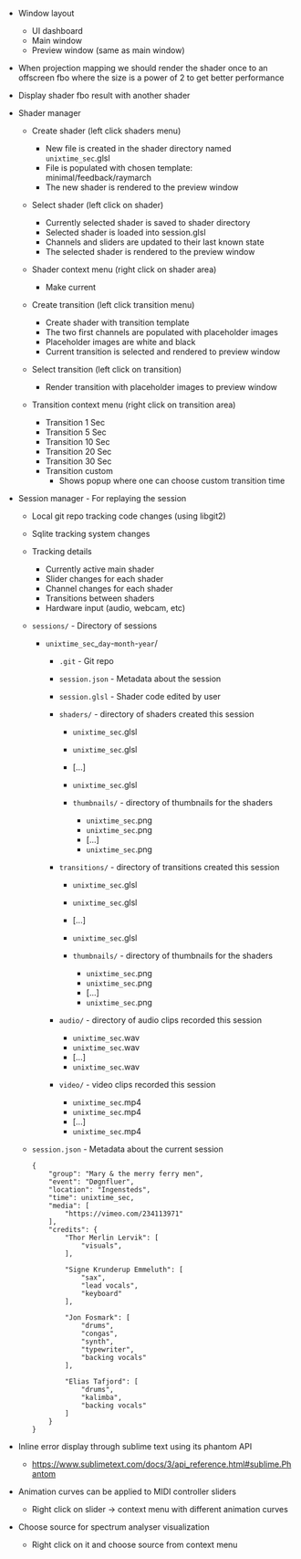 * Window layout
    * UI dashboard
    * Main window
    * Preview window (same as main window)

* When projection mapping we should render the shader once to an offscreen fbo
  where the size is a power of 2 to get better performance

* Display shader fbo result with another shader

* Shader manager
    * Create shader (left click shaders menu)
        * New file is created in the shader directory named `unixtime_sec`.glsl
        * File is populated with chosen template: minimal/feedback/raymarch
        * The new shader is rendered to the preview window

    * Select shader (left click on shader)
        * Currently selected shader is saved to shader directory
        * Selected shader is loaded into session.glsl
        * Channels and sliders are updated to their last known state
        * The selected shader is rendered to the preview window

    * Shader context menu (right click on shader area)
        * Make current

    * Create transition (left click transition menu)
        * Create shader with transition template
        * The two first channels are populated with placeholder images
        * Placeholder images are white and black
        * Current transition is selected and rendered to preview window

    * Select transition (left click on transition)
        * Render transition with placeholder images to preview window

    * Transition context menu (right click on transition area)
        * Transition  1 Sec
        * Transition  5 Sec
        * Transition 10 Sec
        * Transition 20 Sec
        * Transition 30 Sec
        * Transition custom
            * Shows popup where one can choose custom transition time

* Session manager - For replaying the session
    * Local git repo tracking code changes (using libgit2)
    * Sqlite tracking system changes

    * Tracking details
        * Currently active main shader
        * Slider changes for each shader
        * Channel changes for each shader
        * Transitions between shaders
        * Hardware input (audio, webcam, etc)

    * `sessions/` - Directory of sessions
        * `unixtime_sec`_`day`-`month`-`year`/

            * `.git` - Git repo

            * `session.json` - Metadata about the session

            * `session.glsl` - Shader code edited by user

            * `shaders/` - directory of shaders created this session
                * `unixtime_sec`.glsl
                * `unixtime_sec`.glsl
                * [...]
                * `unixtime_sec`.glsl

                * `thumbnails/` - directory of thumbnails for the shaders
                    * `unixtime_sec`.png
                    * `unixtime_sec`.png
                    * [...]
                    * `unixtime_sec`.png

            * `transitions/` - directory of transitions created this session
                * `unixtime_sec`.glsl
                * `unixtime_sec`.glsl
                * [...]
                * `unixtime_sec`.glsl

                * `thumbnails/` - directory of thumbnails for the shaders
                    * `unixtime_sec`.png
                    * `unixtime_sec`.png
                    * [...]
                    * `unixtime_sec`.png

            * `audio/` - directory of audio clips recorded this session
                * `unixtime_sec`.wav
                * `unixtime_sec`.wav
                * [...]
                * `unixtime_sec`.wav

            * `video/` - video clips recorded this session
                * `unixtime_sec`.mp4
                * `unixtime_sec`.mp4
                * [...]
                * `unixtime_sec`.mp4

    * `session.json` - Metadata about the current session
        ~~~~
        {
            "group": "Mary & the merry ferry men",
            "event": "Døgnfluer",
            "location": "Ingensteds",
            "time": unixtime_sec,
            "media": [
                "https://vimeo.com/234113971"
            ],
            "credits": {
                "Thor Merlin Lervik": [
                    "visuals",
                ],

                "Signe Krunderup Emmeluth": [
                    "sax",
                    "lead vocals",
                    "keyboard"
                ],

                "Jon Fosmark": [
                    "drums",
                    "congas",
                    "synth",
                    "typewriter",
                    "backing vocals"
                ],

                "Elias Tafjord": [
                    "drums",
                    "kalimba",
                    "backing vocals"
                ]
            }
        }
        ~~~~

* Inline error display through sublime text using its phantom API
    * https://www.sublimetext.com/docs/3/api_reference.html#sublime.Phantom

* Animation curves can be applied to MIDI controller sliders
    * Right click on slider -> context menu with different animation curves

* Choose source for spectrum analyser visualization
    * Right click on it and choose source from context menu
